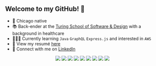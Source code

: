 ## Welcome to my GitHub! 🤗

- 🌆 Chicago native
- 📚 Back-ender at the [Turing School of Software & Design](https://turing.io/) with a background in healthcare  
- 👩🏽‍💻 Currently learning `Java` `GraphQL` `Express.js` and interested in `AWS` 
- 📄 View my resumé [here](https://drive.google.com/file/d/1ok2sPTy2JGyhMOas3hnW8aGp6_VZNx5b/view) 
- 👀 Connect with me on [LinkedIn](https://www.linkedin.com/in/judith-pillado/) 

<!-- <p align="center"><img src="https://github-readme-stats.vercel.app/api?username=judithpillado&show_icons=true&theme=synthwave"</p> -->
  
 <p align="center">
  <img src="https://img.shields.io/badge/ruby%20-critical.svg?&style=for-the-badge&logo=ruby&logoColor=white" />
  <img src="https://img.shields.io/badge/rails%20-yellowgreen.svg?&style=for-the-badge&logo=rails&logoColor=white" />
  <img src="https://img.shields.io/badge/html5%20-%23593d88.svg?&style=for-the-badge&logo=html5&logoColor=white" />
  <img src="https://img.shields.io/badge/css%20-%231572B6.svg?&style=for-the-badge&logo=css3&logoColor=white" />
  <img src="https://img.shields.io/badge/javascript%20-%2343853D.svg?&style=for-the-badge&logo=javascript&logoColor=%23F7DF1E" />
  <img src="https://img.shields.io/badge/node.js%20-blue.svg?&style=for-the-badge&logo=node.js&logoColor=white" />
  <img src="https://img.shields.io/badge/express.js%20-%23404d59.svg?&style=for-the-badge" />
  <img src="https://img.shields.io/badge/graphql%20-blueviolet.svg?&style=for-the-badge&logo=graphql&logoColor=white" />
  <img src="https://img.shields.io/badge/java%20-yellow.svg?&style=for-the-badge&logo=java&logoColor=white" />
</p>
